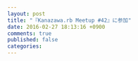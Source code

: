 ```yaml
---
layout: post
title: "『Kanazawa.rb Meetup #42』に参加"
date: 2016-02-27 18:13:16 +0900
comments: true
published: false
categories: 
---
```


